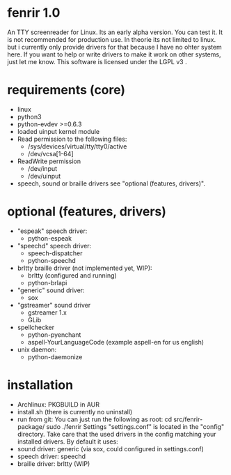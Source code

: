 # fenrir 1.0
An TTY screenreader for Linux.
Its an early alpha version. You can test it. It is not recommended for production use. In theorie its not limited to linux. but i currently only provide drivers for that because I have no ohter system here. If you want to help or write drivers to make it work on other systems, just let me know. 
This software is licensed under the LGPL v3 .

# requirements (core)
- linux
- python3
- python-evdev >=0.6.3
- loaded uinput kernel module
- Read permission to the following files:
  - /sys/devices/virtual/tty/tty0/active
  - /dev/vcsa[1-64]
- ReadWrite permission 
  - /dev/input
  - /dev/uinput
- speech, sound or braille drivers see "optional (features, drivers)".

# optional (features, drivers)
- "espeak" speech driver:
  - python-espeak
- "speechd" speech driver:
  - speech-dispatcher
  - python-speechd
- brltty braille driver (not implemented yet, WIP):
  - brltty (configured and running)
  - python-brlapi
- "generic" sound driver:
  - sox
- "gstreamer" sound driver
  - gstreamer 1.x
  - GLib
- spellchecker
  - python-pyenchant
  - aspell-YourLanguageCode (example aspell-en for us english)
- unix daemon:
  - python-daemonize

# installation
- Archlinux: PKGBUILD in AUR
- install.sh (there is currently no uninstall)
- run from git:
You can just run the following as root:
cd src/fenrir-package/
sudo ./fenrir
Settings "settings.conf" is located in the "config" directory.
Take care that the used drivers in the config matching your installed drivers. 
By default it uses:
- sound driver: generic (via sox, could configured in settings.conf)
- speech driver: speechd
- braille driver: brltty (WIP)
